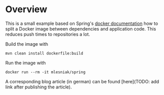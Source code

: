 # Overview

This is a small example based on Spring's [docker documentation](https://spring.io/guides/gs/spring-boot-docker/) how to split a Docker image between dependencies and application code. This reduces push times to repositories a lot.

Build the image with

	mvn clean install dockerfile:build

Run the image with

	docker run --rm -it mlesniak/spring

A corresponding blog article (in german) can be found [here](TODO: add link after publishing the article).
